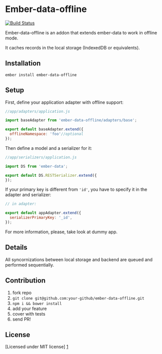 # Ember-data-offline
[![Build Status](https://travis-ci.org/api-hogs/ember-data-offline.svg?branch=master)](https://travis-ci.org/api-hogs/ember-data-offline)

Ember-data-offline is an addon that extends ember-data to work in offline mode.

It caches records in the local storage (IndexedDB or equivalents).

## Installation

```
ember install ember-data-offline
```

## Setup

First, define your application adapter with offline support:

```javascript
//app/adapters/application.js

import baseAdapter from 'ember-data-offline/adapters/base';

export default baseAdapter.extend({
  offlineNamespace: 'foo'//optional
});
```

Then define a model and a serializer for it:

```javascript
//app/serializers/application.js

import DS from 'ember-data';

export default DS.RESTSerializer.extend({
});
```

If your primary key is different from `'id'`, you have to specify it in the adapter and serializer:

```javascript
// in adapter:

export default appAdapter.extend({
  serializerPrimaryKey: '_id',
});
```

For more information, please, take look at dummy app.

## Details

All syncornizations between local storage and backend are queued and performed sequentially.

## Contribution

1. fork repo
2. `git clone git@github.com:your-github/ember-data-offline.git`
2. `npm i && bower install`
3. add your feature
4. cover with tests
5. send PR!

## License

[Licensed under MIT license] [1]

[1]:http://opensource.org/licenses/mit-license.php
